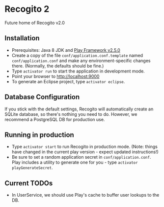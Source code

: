 # Recogito 2

Future home of Recogito v2.0

## Installation

* Prerequisites: Java 8 JDK and [Play Framework v2.5.0](https://www.playframework.com/download)
* Create a copy of the file `conf/application.conf.template` named `conf/application.conf` and
  make any environment-specific changes there. (Normally, the defaults should be fine.)
* Type `activator run` to start the application in development mode.
* Point your browser to [http://localhost:9000](http://localhost:9000)
* To generate an Eclipse project, type `activator eclipse`.

## Database Configuration

If you stick with the default settings, Recogito will automatically create an SQLite database, so there's
nothing you need to do. However, we recommend a PostgreSQL DB for production use.

## Running in production

* Type `activator start` to run Recogito in production mode. (Note: things have changed in the
  current play version - expect updated instructions!)
* Be sure to set a random application secret in `conf/application.conf`. Play includes a utility
  to generate one for you - type `activator playGenerateSecret`.

## Current TODOs

* In UserService, we should use Play's cache to buffer user lookups to the DB.
